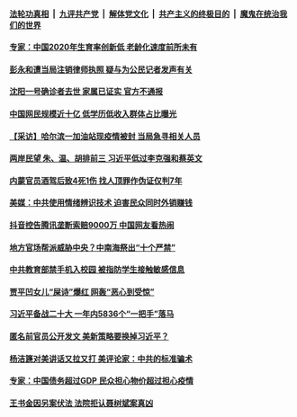 

####  [法轮功真相](../../../../basic/blob/master/README.md?t=02040531) &nbsp;|&nbsp; [九评共产党](../../../../9ping.md/blob/master/README.md?t=02040531) &nbsp;|&nbsp; [解体党文化](../../../../jtdwh.md/blob/master/README.md?t=02040531)  &nbsp;|&nbsp; [共产主义的终极目的](../../../../gczydzjmd.md/blob/master/README.md?t=02040531) &nbsp;|&nbsp; [魔鬼在统治我们的世界](../../../../mgztzwmdsj.md/blob/master/README.md?t=02040531) 

#### [专家：中国2020年生育率创新低 老龄化速度前所未有](../pages/soh5/470720.md?t=02040531) 
#### [彭永和遭当局注销律师执照 疑与为公民记者发声有关](../pages/soh5/470654.md?t=02040531) 
#### [沈阳一号确诊者去世 家属已证实 官方不通报](../pages/soh5/470603.md?t=02040531) 
#### [中国网民规模近十亿 低学历低收入群体占比曝光](../pages/soh5/470636.md?t=02040531) 
#### [【采访】哈尔滨一加油站现疫情被封 当局急寻相关人员](../pages/soh5/470609.md?t=02040531) 
#### [两岸民望 朱、温、胡排前三 习近平低过李克强和蔡英文](../pages/soh5/470606.md?t=02040531) 
#### [内蒙官员酒驾后致4死1伤 找人顶罪作伪证仅判7年](../pages/soh5/470558.md?t=02040531) 
#### [ 美媒：中共使用情绪辨识技术 迫害民众同时外销赚钱](../pages/soh5/470552.md?t=02040531) 
#### [抖音控告腾讯垄断索赔9000万 中国网友看热闹](../pages/soh5/470519.md?t=02040531) 
#### [地方官场帮派威胁中央？中南海祭出“十个严禁”](../pages/soh5/470516.md?t=02040531) 
#### [中共教育部禁手机入校园 被指防学生接触敏感信息](../pages/soh5/470483.md?t=02040531) 
#### [贾平凹女儿“屎诗”爆红 网轰“恶心到受惊”](../pages/soh5/470474.md?t=02040531) 
#### [习近平备战二十大 一年内5836个“一把手”落马](../pages/soh5/470441.md?t=02040531) 
#### [匿名前官员公开发文 美新策略要换掉习近平？](../pages/soh5/470438.md?t=02040531) 
#### [杨洁篪对美讲话又拉又打 美评论家：中共的标准骗术](../pages/soh5/470387.md?t=02040531) 
#### [专家：中国债务超过GDP 民众担心物价超过担心疫情](../pages/soh5/470396.md?t=02040531) 
#### [王书金因另案伏法 法院拒认聂树斌案真凶](../pages/soh5/470363.md?t=02040531) 
